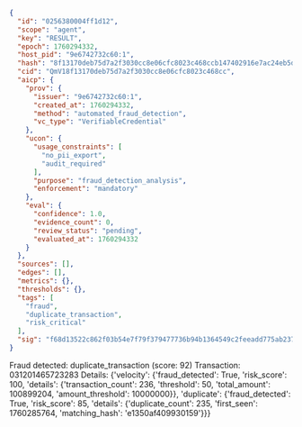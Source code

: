```json
{
  "id": "0256380004ff1d12",
  "scope": "agent",
  "key": "RESULT",
  "epoch": 1760294332,
  "host_pid": "9e6742732c60:1",
  "hash": "8f13170deb75d7a2f3030cc8e06cfc8023c468ccb147402916e7ac24eb5d14f1",
  "cid": "QmV18f13170deb75d7a2f3030cc8e06cfc8023c468cc",
  "aicp": {
    "prov": {
      "issuer": "9e6742732c60:1",
      "created_at": 1760294332,
      "method": "automated_fraud_detection",
      "vc_type": "VerifiableCredential"
    },
    "ucon": {
      "usage_constraints": [
        "no_pii_export",
        "audit_required"
      ],
      "purpose": "fraud_detection_analysis",
      "enforcement": "mandatory"
    },
    "eval": {
      "confidence": 1.0,
      "evidence_count": 0,
      "review_status": "pending",
      "evaluated_at": 1760294332
    }
  },
  "sources": [],
  "edges": [],
  "metrics": {},
  "thresholds": {},
  "tags": [
    "fraud",
    "duplicate_transaction",
    "risk_critical"
  ],
  "sig": "f68d13522c862f03b54e7f79f379477736b94b1364549c2feeadd775ab237580"
}
```

Fraud detected: duplicate_transaction (score: 92)
Transaction: 031201465723283
Details: {'velocity': {'fraud_detected': True, 'risk_score': 100, 'details': {'transaction_count': 236, 'threshold': 50, 'total_amount': 100899204, 'amount_threshold': 10000000}}, 'duplicate': {'fraud_detected': True, 'risk_score': 85, 'details': {'duplicate_count': 235, 'first_seen': 1760285764, 'matching_hash': 'e1350af409930159'}}}
